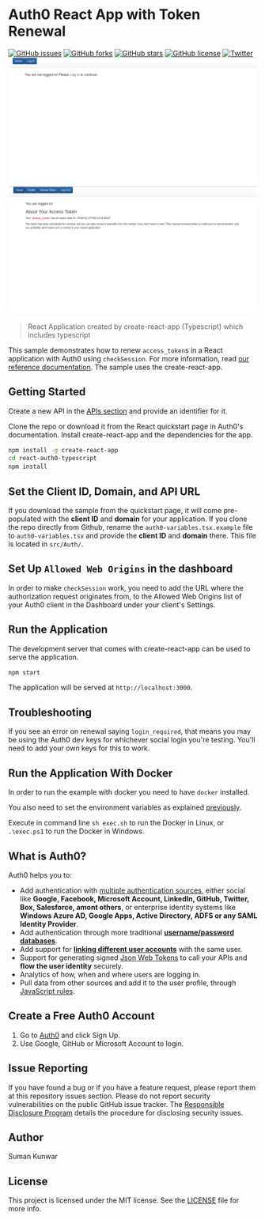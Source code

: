 # Auth0 React App with Token Renewal
[![GitHub issues](https://img.shields.io/github/issues/sumn2u/react-auth0-typescript.svg)](https://github.com/sumn2u/react-auth0-typescript/issues) [![GitHub forks](https://img.shields.io/github/forks/sumn2u/react-auth0-typescript.svg)](https://github.com/sumn2u/react-auth0-typescript/network) [![GitHub stars](https://img.shields.io/github/stars/sumn2u/react-auth0-typescript.svg)](https://github.com/sumn2u/react-auth0-typescript/stargazers) [![GitHub license](https://img.shields.io/github/license/sumn2u/react-auth0-typescript.svg)](https://github.com/sumn2u/react-auth0-typescript/blob/master/LICENSE.txt) [![Twitter](https://img.shields.io/twitter/url/https/github.com/sumn2u/react-auth0-typescript.svg?style=social)](https://twitter.com/intent/tweet?text=Wow:&url=https%3A%2F%2Fgithub.com%2Fsumn2u%2Freact-auth0-typescript)
![login](auth0_login.png)
![app](auth0_app.png)
> React Application created by create-react-app (Typescript) which includes typescript

This sample demonstrates how to renew `access_token`s in a React application with Auth0 using `checkSession`. For more information, read [our reference documentation](https://auth0.com/docs/libraries/auth0js#using-checksession-to-acquire-new-tokens). The sample uses the create-react-app.

## Getting Started

Create a new API in the [APIs section](https://manage.auth0.com/#/apis) and provide an identifier for it.

Clone the repo or download it from the React quickstart page in Auth0's documentation. Install create-react-app and the dependencies for the app.

```bash
npm install -g create-react-app
cd react-auth0-typescript
npm install
```

## Set the Client ID, Domain, and API URL

If you download the sample from the quickstart page, it will come pre-populated with the **client ID** and **domain** for your application. If you clone the repo directly from Github, rename the `auth0-variables.tsx.example` file to `auth0-variables.tsx` and provide the **client ID** and **domain** there. This file is located in `src/Auth/`.

## Set Up `Allowed Web Origins` in the dashboard

In order to make `checkSession` work, you need to add the URL where the authorization request originates from, to the Allowed Web Origins list of your Auth0 client in the Dashboard under your client's Settings.

## Run the Application

The development server that comes with create-react-app can be used to serve the application.

```bash
npm start
```

The application will be served at `http://localhost:3000`.

## Troubleshooting

If you see an error on renewal saying `login_required`, that means you may be using the Auth0 dev keys for whichever social login you're testing. You'll need to add your own keys for this to work.

## Run the Application With Docker

In order to run the example with docker you need to have `docker` installed.

You also need to set the environment variables as explained [previously](#set-the-client-id-and-domain).

Execute in command line `sh exec.sh` to run the Docker in Linux, or `.\exec.ps1` to run the Docker in Windows.

## What is Auth0?

Auth0 helps you to:

* Add authentication with [multiple authentication sources](https://docs.auth0.com/identityproviders), either social like **Google, Facebook, Microsoft Account, LinkedIn, GitHub, Twitter, Box, Salesforce, amont others**, or enterprise identity systems like **Windows Azure AD, Google Apps, Active Directory, ADFS or any SAML Identity Provider**.
* Add authentication through more traditional **[username/password databases](https://docs.auth0.com/mysql-connection-tutorial)**.
* Add support for **[linking different user accounts](https://docs.auth0.com/link-accounts)** with the same user.
* Support for generating signed [Json Web Tokens](https://docs.auth0.com/jwt) to call your APIs and **flow the user identity** securely.
* Analytics of how, when and where users are logging in.
* Pull data from other sources and add it to the user profile, through [JavaScript rules](https://docs.auth0.com/rules).

## Create a Free Auth0 Account

1. Go to [Auth0](https://auth0.com/signup) and click Sign Up.
2. Use Google, GitHub or Microsoft Account to login.

## Issue Reporting

If you have found a bug or if you have a feature request, please report them at this repository issues section. Please do not report security vulnerabilities on the public GitHub issue tracker. The [Responsible Disclosure Program](https://auth0.com/whitehat) details the procedure for disclosing security issues.

## Author

Suman Kunwar

## License

This project is licensed under the MIT license. See the [LICENSE](LICENSE.txt) file for more info.
